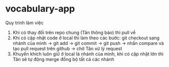 # vocabulary-app
Quy trình làm việc

1. Khi có thay đổi trên repo chung (Tân thông báo) thì pull về
2. Khi có cập nhật code ở local thì làm theo các bước:
    git checkout sang nhánh của mình -> git add -> git commit -> git push -> nhấn compare và tạo pull request trên github -> chờ Tân xử lý request
3. Khuyến khích luôn giữ ở local là nhánh của mình, khi có cập nhật lớn thì Tân sẽ tự động merge đồng bộ tất cả các nhánh

